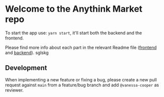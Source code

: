 # Welcome to the Anythink Market repo

To start the app use: `yarn start`, it'll start both the backend and the frontend.

Please find more info about each part in the relevant Readme file ([frontend](frontend/readme.md) and [backend](backend/README.md)).
sglskg

## Development

When implementing a new feature or fixing a bug, please create a new pull request against `main` from a feature/bug branch and add `@vanessa-cooper` as reviewer.
